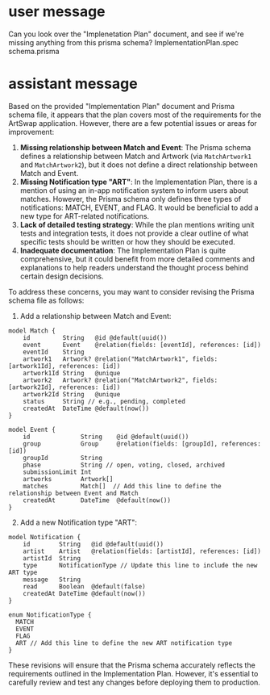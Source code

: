 # user message

Can you look over the "Implenetation Plan" document, and see if we're missing anything from this prisma schema? ImplementationPlan.spec schema.prisma 

# assistant message

Based on the provided "Implementation Plan" document and Prisma schema file, it appears that the plan covers most of the requirements for the ArtSwap application. However, there are a few potential issues or areas for improvement:

1. **Missing relationship between Match and Event**: The Prisma schema defines a relationship between Match and Artwork (via `MatchArtwork1` and `MatchArtwork2`), but it does not define a direct relationship between Match and Event.
2. **Missing Notification type "ART"**: In the Implementation Plan, there is a mention of using an in-app notification system to inform users about matches. However, the Prisma schema only defines three types of notifications: MATCH, EVENT, and FLAG. It would be beneficial to add a new type for ART-related notifications.
3. **Lack of detailed testing strategy**: While the plan mentions writing unit tests and integration tests, it does not provide a clear outline of what specific tests should be written or how they should be executed.
4. **Inadequate documentation**: The Implementation Plan is quite comprehensive, but it could benefit from more detailed comments and explanations to help readers understand the thought process behind certain design decisions.

To address these concerns, you may want to consider revising the Prisma schema file as follows:

1. Add a relationship between Match and Event:
```prisma
model Match {
    id         String   @id @default(uuid())
    event      Event    @relation(fields: [eventId], references: [id])
    eventId    String
    artwork1   Artwork? @relation("MatchArtwork1", fields: [artwork1Id], references: [id])
    artwork1Id String   @unique
    artwork2   Artwork? @relation("MatchArtwork2", fields: [artwork2Id], references: [id])
    artwork2Id String   @unique
    status     String // e.g., pending, completed
    createdAt  DateTime @default(now())
}

model Event {
    id              String    @id @default(uuid())
    group           Group     @relation(fields: [groupId], references: [id])
    groupId         String
    phase           String // open, voting, closed, archived
    submissionLimit Int
    artworks        Artwork[]
    matches         Match[]  // Add this line to define the relationship between Event and Match
    createdAt       DateTime  @default(now())
}
```

2. Add a new Notification type "ART":
```prisma
model Notification {
    id        String   @id @default(uuid())
    artist    Artist   @relation(fields: [artistId], references: [id])
    artistId  String
    type      NotificationType // Update this line to include the new ART type
    message   String
    read      Boolean  @default(false)
    createdAt DateTime @default(now())
}

enum NotificationType {
  MATCH
  EVENT
  FLAG
  ART // Add this line to define the new ART notification type
}
```

These revisions will ensure that the Prisma schema accurately reflects the requirements outlined in the Implementation Plan. However, it's essential to carefully review and test any changes before deploying them to production.

